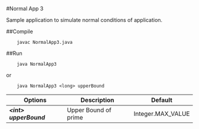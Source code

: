 #Normal App 3

Sample application to simulate normal conditions of application.

##Compile

        javac NormalApp3.java

##Run

        java NormalApp3
or

        java NormalApp3 <long> upperBound



| Options  |  Description  | Default |
| --------|---------|-------|
|***\<int> upperBound*** | Upper Bound of prime| Integer.MAX_VALUE |
